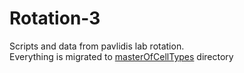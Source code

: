 Rotation-3
==========

Scripts and data from pavlidis lab rotation.  
Everything is migrated to [masterOfCellTypes](https://github.com/oganm/masterOfCellTypes) directory
